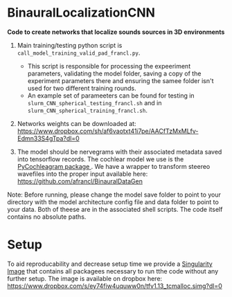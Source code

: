 # BinauralLocalizationCNN
**Code to create networks that localize sounds sources in 3D environments**


1. Main training/testing python script is `call_model_training_valid_pad_francl.py`. 
    * This script is responsible for processing the expeeriment parameters, validating the model folder, saving a copy of the experiment parameters there and ensuring the samee folder isn't used for two different training rounds.
    * An example set of parameeters can be found for testing in `slurm_CNN_spherical_testing_francl.sh` and in `slurm_CNN_spherical_training_francl.sh`.
3. Networks weights can be downloaded at: https://www.dropbox.com/sh/af6vaotxt41i7pe/AACfTzMxMLfv-Edmn33S4gTpa?dl=0

2. The model should be nervegrams with their associated metadata saved into tensorflow records. The cochlear model we use is the [PyCochleagram package ](https://github.com/mcdermottLab/pycochleagram). We have a wrapper to transform steereo wavefiles into the proper input available here: https://github.com/afrancl/BinauralDataGen



Note: Before running, please change the model save folder to point to your directory with the model architecture config file and data folder to point to your data. Both of theese are in the associated shell scripts. The code itself contains no absolute paths.

# Setup
To aid reproducability and decrease setup time we provide a [Singularity Image](https://sylabs.io/singularity/) that contains all packagees necessary to run tthe code without any further setup. The image is available on dropbox here: https://www.dropbox.com/s/ey74fiw4uquww0n/tfv1.13_tcmalloc.simg?dl=0
